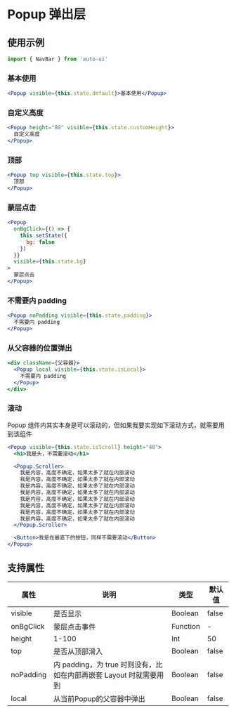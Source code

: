 ---
---

# Popup 弹出层

## 使用示例

```jsx
import { NavBar } from 'auto-ui'
```

### 基本使用

```jsx
<Popup visible={this.state.default}>基本使用</Popup>
```

### 自定义高度

```jsx
<Popup height="80" visible={this.state.customHeight}>
  自定义高度
</Popup>
```

### 顶部

```jsx
<Popup top visible={this.state.top}>
  顶部
</Popup>
```

### 蒙层点击

```jsx
<Popup
  onBgClick={() => {
    this.setState({
      bg: false
    })
  }}
  visible={this.state.bg}
>
  蒙层点击
</Popup>
```

### 不需要内 padding

```jsx
<Popup noPadding visible={this.state.padding}>
  不需要内 padding
</Popup>
```

### 从父容器的位置弹出

```jsx
<div className={父容器}>
  <Popup local visible={this.state.isLocal}>
    不需要内 padding
  </Popup>
</div>
```

### 滚动

Popup 组件内其实本身是可以滚动的，但如果我要实现如下滚动方式，就需要用到该组件

```jsx
<Popup visible={this.state.isScroll} height="40">
  <h1>我是头，不需要滚动</h1>

  <Popup.Scroller>
    我是内容，高度不确定，如果太多了就在内部滚动
    我是内容，高度不确定，如果太多了就在内部滚动
    我是内容，高度不确定，如果太多了就在内部滚动
    我是内容，高度不确定，如果太多了就在内部滚动
    我是内容，高度不确定，如果太多了就在内部滚动
    我是内容，高度不确定，如果太多了就在内部滚动
    我是内容，高度不确定，如果太多了就在内部滚动
    我是内容，高度不确定，如果太多了就在内部滚动
  </Popup.Scroller>

  <Button>我是在最底下的按钮，同样不需要滚动</Button>
</Popup>
```

## 支持属性

| 属性      | 说明                                                               | 类型     | 默认值 |
| --------- | ------------------------------------------------------------------ | -------- | ------ |
| visible   | 是否显示                                                           | Boolean  | false  |
| onBgClick | 蒙层点击事件                                                       | Function | -      |
| height    | 1-100                                                              | Int      | 50     |
| top       | 是否从顶部滑入                                                     | Boolean  | false  |
| noPadding | 内 padding，为 true 时则没有，比如在内部再嵌套 Layout 时就需要用到 | Boolean  | false  |
| local       | 从当前Popup的父容器中弹出                                                     | Boolean  | false  |
